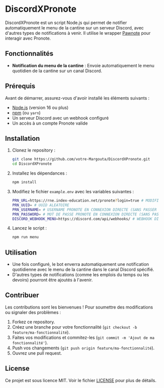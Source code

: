 # DiscordXPronote

DiscordXPronote est un script Node.js qui permet de notifier automatiquement le menu de la cantine sur un serveur Discord, avec d'autres types de notifications à venir. Il utilise le wrapper [Pawnote](https://github.com/LiterateInk/Pawnote) pour interagir avec Pronote.

## Fonctionnalités

- **Notification du menu de la cantine** : Envoie automatiquement le menu quotidien de la cantine sur un canal Discord.

## Prérequis

Avant de démarrer, assurez-vous d'avoir installé les éléments suivants :

- [Node.js](https://nodejs.org/) (version 16 ou plus)
- [npm](https://www.npmjs.com/) (ou `yarn`)
- Un serveur Discord avec un webhook configuré
- Un accès à un compte Pronote valide

## Installation

1. Clonez le repository :

    ```bash
    git clone https://github.com/votre-Margouta/DiscordXPronote.git
    cd DiscordXPronote
    ```

2. Installez les dépendances :

    ```bash
    npm install
    ```

3. Modifiez le fichier `example.env` avec les variables suivantes :

    ```bash
    PRN_URL=https://rne.index-education.net/pronote?login=true # MODIFIER PAR VOTRE RNE
    PRN_UUID= # UUID ALEATOIRE 
    PRN_USERNAME= # USERNAME PRONOTE EN CONNEXION DIRECTE (SANS PASSER PAR L'ENT/EDUCONNECT)
    PRN_PASSWORD= # MOT DE PASSE PRONOTE EN CONNEXION DIRECTE (SANS PASSER PAR L'ENT/EDUCONNECT)
    DISCORD_WEBHOOK_MENU=https://discord.com/api/webhooks/ # WEBHOOK DISCORD POUR LES NOTIFICATIONS DES MENUS
    ```

4. Lancez le script :

    ```bash
    npm run menu
    ```

## Utilisation

- Une fois configuré, le bot enverra automatiquement une notification quotidienne avec le menu de la cantine dans le canal Discord spécifié.
- D'autres types de notifications (comme les emplois du temps ou les devoirs) pourront être ajoutés à l'avenir.

## Contribuer

Les contributions sont les bienvenues ! Pour soumettre des modifications ou signaler des problèmes :

1. Forkez ce repository.
2. Créez une branche pour votre fonctionnalité (`git checkout -b feature/ma-fonctionnalité`).
3. Faites vos modifications et commitez-les (`git commit -m 'Ajout de ma fonctionnalité'`).
4. Push vos changements (`git push origin feature/ma-fonctionnalité`).
5. Ouvrez une pull request.

## License

Ce projet est sous licence MIT. Voir le fichier [LICENSE](LICENSE) pour plus de détails.
